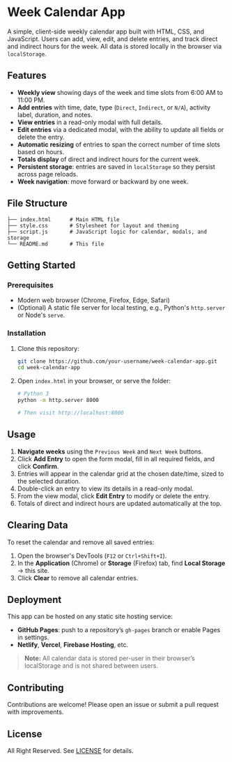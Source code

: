# Week Calendar App

A simple, client-side weekly calendar app built with HTML, CSS, and JavaScript. Users can add, view, edit, and delete entries, and track direct and indirect hours for the week. All data is stored locally in the browser via `localStorage`.

## Features

* **Weekly view** showing days of the week and time slots from 6:00 AM to 11:00 PM.
* **Add entries** with time, date, type (`Direct`, `Indirect`, or `N/A`), activity label, duration, and notes.
* **View entries** in a read-only modal with full details.
* **Edit entries** via a dedicated modal, with the ability to update all fields or delete the entry.
* **Automatic resizing** of entries to span the correct number of time slots based on hours.
* **Totals display** of direct and indirect hours for the current week.
* **Persistent storage**: entries are saved in `localStorage` so they persist across page reloads.
* **Week navigation**: move forward or backward by one week.

## File Structure

```
├── index.html      # Main HTML file
├── style.css       # Stylesheet for layout and theming
├── script.js       # JavaScript logic for calendar, modals, and storage
└── README.md       # This file
```

## Getting Started

### Prerequisites

* Modern web browser (Chrome, Firefox, Edge, Safari)
* (Optional) A static file server for local testing, e.g., Python's `http.server` or Node's `serve`.

### Installation

1. Clone this repository:

   ```sh
   git clone https://github.com/your-username/week-calendar-app.git
   cd week-calendar-app
   ```
2. Open `index.html` in your browser, or serve the folder:

   ```sh
   # Python 3
   python -m http.server 8000

   # Then visit http://localhost:8000
   ```

## Usage

1. **Navigate weeks** using the `Previous Week` and `Next Week` buttons.
2. Click **Add Entry** to open the form modal, fill in all required fields, and click **Confirm**.
3. Entries will appear in the calendar grid at the chosen date/time, sized to the selected duration.
4. Double-click an entry to view its details in a read-only modal.
5. From the view modal, click **Edit Entry** to modify or delete the entry.
6. Totals of direct and indirect hours are updated automatically at the top.

## Clearing Data

To reset the calendar and remove all saved entries:

1. Open the browser's DevTools (`F12` or `Ctrl+Shift+I`).
2. In the **Application** (Chrome) or **Storage** (Firefox) tab, find **Local Storage** → this site.
3. Click **Clear** to remove all calendar entries.

## Deployment

This app can be hosted on any static site hosting service:

* **GitHub Pages**: push to a repository’s `gh-pages` branch or enable Pages in settings.
* **Netlify**, **Vercel**, **Firebase Hosting**, etc.

> **Note:** All calendar data is stored per-user in their browser’s localStorage and is not shared between users.

## Contributing

Contributions are welcome! Please open an issue or submit a pull request with improvements.

## License

All Right Reserved. See [LICENSE](LICENSE) for details.
